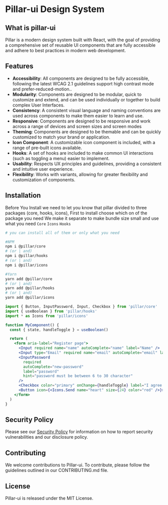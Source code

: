 # Pillar-ui Design System

## What is pillar-ui

Pillar is a modern design system built with React, with the goal of providing a comprehensive set of reusable UI components that are fully accessible and adhere to best practices in modern web development.

## Features

- **Accessibility**: All components are designed to be fully accessible, following the latest WCAG 2.1 guidelines support high contrast mode and prefer-reduced-motion..
- **Modularity**: Components are designed to be modular, quick to customize and extend, and can be used individually or together to build complex User Interfaces.
- **Consistency**: A consistent visual language and naming conventions are used across components to make them easier to learn and use.
- **Responsive**: Components are designed to be responsive and work across a range of devices and screen sizes and screen modes
- **Theming**: Components are designed to be themable and can be quickly customized to match your brand or application.
- **Icon Component**: A customizable icon component is included, with a range of pre-built icons available.
- **Hooks**: A set of hooks are included to make common UI interactions (such as toggling a menu) easier to implement.
- **Usability**: Respects UX principles and guidelines, providing a consistent and intuitive user experience.
- **Flexibility**: Works with variants, allowing for greater flexibility and customization of components.

## Installation

Before You Install we need to let you know that pillar divided to three packages (core, hooks, icons), First to install choose which on of the package you need We make it separate to make bundle size small and use what you need `Core` `Icons` `Hooks`

```bash
# you can install all of them or only what you need

#NPM
npm i @pillar/core
# (or | and)
npm i @pillar/hooks
# (or | and)
npm i @pillar/icons

#Yarn
yarn add @pillar/core
# (or | and)
yarn add @pillar/hooks
# (or | and)
yarn add @pillar/icons
```

```jsx
import { Button, InputPassword, Input, Checkbox } from 'pillar/core'
import { useBoolean } from 'pillar/hooks'
import * as Icons from 'pillar/icons'

function MyComponent() {
  const { state, handleToggle } = useBoolean()

  return (
    <form aria-label="Register page">
      <Input required name="name" autoComplete="name" label="Name" />
      <Input type="Email" required name="email" autoComplete="email" label="Email" />
      <InputPassword
        required
        autoComplete="new-password"
        label="password"
        hint="password must be between 6 to 30 character"
      />
      <Checkbox color="primary" onChange={handleToggle} label="I agree to the terms and conditions" />
      <Button icon={<Icons.Send name="heart" size={24} color="red" />}>Register</Button>
    </form>
  )
}
```

## Security Policy

Please see our [Security Policy](https://github.com/HamzaAmar/pillar-ui/blob/main/SECURITY.md) for information on how to report security vulnerabilities and our disclosure policy.

## Contributing

We welcome contributions to Pillar-ui. To contribute, please follow the guidelines outlined in our CONTRIBUTING.md file.

## License

Pillar-ui is released under the MIT License.
